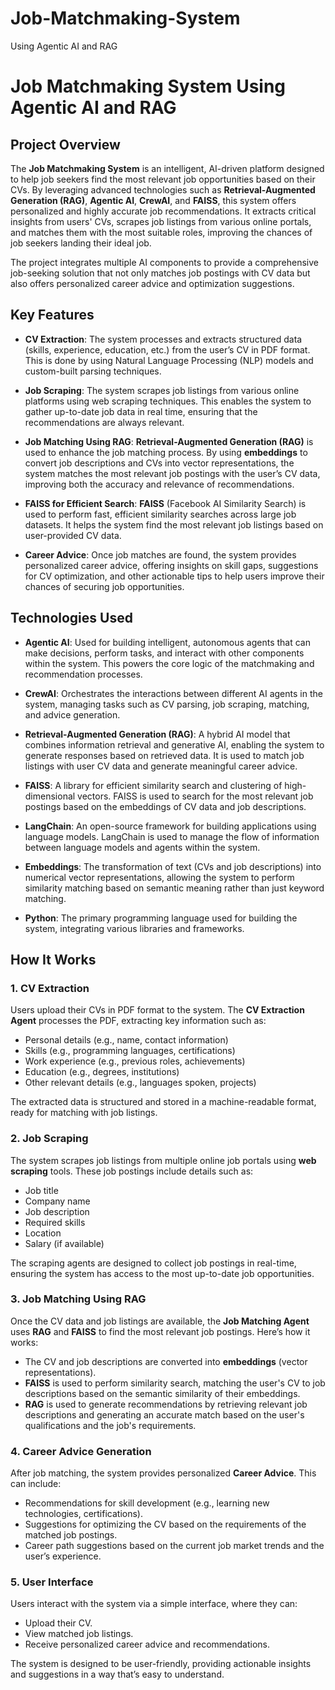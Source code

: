 # Job-Matchmaking-System
Using Agentic AI and RAG
# Job Matchmaking System Using Agentic AI and RAG

## Project Overview

The **Job Matchmaking System** is an intelligent, AI-driven platform designed to help job seekers find the most relevant job opportunities based on their CVs. By leveraging advanced technologies such as **Retrieval-Augmented Generation (RAG)**, **Agentic AI**, **CrewAI**, and **FAISS**, this system offers personalized and highly accurate job recommendations. It extracts critical insights from users' CVs, scrapes job listings from various online portals, and matches them with the most suitable roles, improving the chances of job seekers landing their ideal job.

The project integrates multiple AI components to provide a comprehensive job-seeking solution that not only matches job postings with CV data but also offers personalized career advice and optimization suggestions.

## Key Features

- **CV Extraction**: The system processes and extracts structured data (skills, experience, education, etc.) from the user’s CV in PDF format. This is done by using Natural Language Processing (NLP) models and custom-built parsing techniques.
  
- **Job Scraping**: The system scrapes job listings from various online platforms using web scraping techniques. This enables the system to gather up-to-date job data in real time, ensuring that the recommendations are always relevant.
  
- **Job Matching Using RAG**: **Retrieval-Augmented Generation (RAG)** is used to enhance the job matching process. By using **embeddings** to convert job descriptions and CVs into vector representations, the system matches the most relevant job postings with the user’s CV data, improving both the accuracy and relevance of recommendations.

- **FAISS for Efficient Search**: **FAISS** (Facebook AI Similarity Search) is used to perform fast, efficient similarity searches across large job datasets. It helps the system find the most relevant job listings based on user-provided CV data.
  
- **Career Advice**: Once job matches are found, the system provides personalized career advice, offering insights on skill gaps, suggestions for CV optimization, and other actionable tips to help users improve their chances of securing job opportunities.

## Technologies Used

- **Agentic AI**: Used for building intelligent, autonomous agents that can make decisions, perform tasks, and interact with other components within the system. This powers the core logic of the matchmaking and recommendation processes.

- **CrewAI**: Orchestrates the interactions between different AI agents in the system, managing tasks such as CV parsing, job scraping, matching, and advice generation.

- **Retrieval-Augmented Generation (RAG)**: A hybrid AI model that combines information retrieval and generative AI, enabling the system to generate responses based on retrieved data. It is used to match job listings with user CV data and generate meaningful career advice.

- **FAISS**: A library for efficient similarity search and clustering of high-dimensional vectors. FAISS is used to search for the most relevant job postings based on the embeddings of CV data and job descriptions.

- **LangChain**: An open-source framework for building applications using language models. LangChain is used to manage the flow of information between language models and agents within the system.

- **Embeddings**: The transformation of text (CVs and job descriptions) into numerical vector representations, allowing the system to perform similarity matching based on semantic meaning rather than just keyword matching.

- **Python**: The primary programming language used for building the system, integrating various libraries and frameworks.

## How It Works

### 1. **CV Extraction**

Users upload their CVs in PDF format to the system. The **CV Extraction Agent** processes the PDF, extracting key information such as:

- Personal details (e.g., name, contact information)
- Skills (e.g., programming languages, certifications)
- Work experience (e.g., previous roles, achievements)
- Education (e.g., degrees, institutions)
- Other relevant details (e.g., languages spoken, projects)

The extracted data is structured and stored in a machine-readable format, ready for matching with job listings.

### 2. **Job Scraping**

The system scrapes job listings from multiple online job portals using **web scraping** tools. These job postings include details such as:

- Job title
- Company name
- Job description
- Required skills
- Location
- Salary (if available)

The scraping agents are designed to collect job postings in real-time, ensuring the system has access to the most up-to-date job opportunities.

### 3. **Job Matching Using RAG**

Once the CV data and job listings are available, the **Job Matching Agent** uses **RAG** and **FAISS** to find the most relevant job postings. Here’s how it works:

- The CV and job descriptions are converted into **embeddings** (vector representations).
- **FAISS** is used to perform similarity search, matching the user's CV to job descriptions based on the semantic similarity of their embeddings.
- **RAG** is used to generate recommendations by retrieving relevant job descriptions and generating an accurate match based on the user's qualifications and the job's requirements.

### 4. **Career Advice Generation**

After job matching, the system provides personalized **Career Advice**. This can include:

- Recommendations for skill development (e.g., learning new technologies, certifications).
- Suggestions for optimizing the CV based on the requirements of the matched job postings.
- Career path suggestions based on the current job market trends and the user’s experience.

### 5. **User Interface**

Users interact with the system via a simple interface, where they can:

- Upload their CV.
- View matched job listings.
- Receive personalized career advice and recommendations.

The system is designed to be user-friendly, providing actionable insights and suggestions in a way that’s easy to understand.



